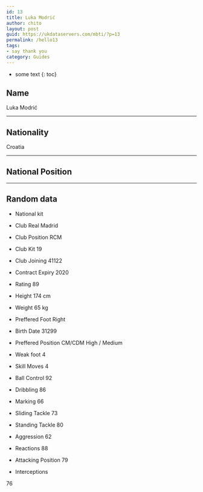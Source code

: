 ```yaml
---
id: 13
title: Luka Modrić
author: chito
layout: post
guid: https://ukdataservers.com/mbti/?p=13
permalink: /hello13
tags:
- say thank you
category: Guides
---
```


* some text
{: toc}


## Name  
Luka Modrić 

* * *

## Nationality  
Croatia 

* * *

## National Position 

* * *

## Random data 

  * National kit 
  * Club 
Real Madrid 

  * Club Position 
RCM 

  * Club Kit 
19 

  * Club Joining 
41122 

  * Contract Expiry 
2020 

  * Rating 
89 

  * Height 
174 cm 

  * Weight 
65 kg 

  * Preffered Foot 
Right 

  * Birth Date 
31299 

  * Preffered Position 
CM/CDM High / Medium 

  * Weak foot 
4 

  * Skill Moves 
4 

  * Ball Control 
92 

  * Dribbling 
86 

  * Marking 
66 

  * Sliding Tackle 
73 

  * Standing Tackle 
80 

  * Aggression 
62 

  * Reactions 
88 

  * Attacking Position 
79 

  * Interceptions 

76